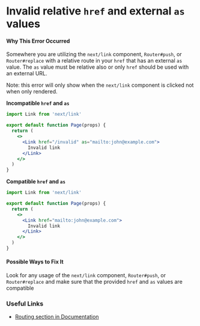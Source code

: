 # Invalid relative `href` and external `as` values

#### Why This Error Occurred

Somewhere you are utilizing the `next/link` component, `Router#push`, or `Router#replace` with a relative route in your `href` that has an external `as` value. The `as` value must be relative also or only `href` should be used with an external URL.

Note: this error will only show when the `next/link` component is clicked not when only rendered.

**Incompatible `href` and `as`**

```jsx
import Link from 'next/link'

export default function Page(props) {
  return (
    <>
      <Link href="/invalid" as="mailto:john@example.com">
        Invalid link
      </Link>
    </>
  )
}
```

**Compatible `href` and `as`**

```jsx
import Link from 'next/link'

export default function Page(props) {
  return (
    <>
      <Link href="mailto:john@example.com">
        Invalid link
      </Link>
    </>
  )
}
```

#### Possible Ways to Fix It

Look for any usage of the `next/link` component, `Router#push`, or `Router#replace` and make sure that the provided `href` and `as` values are compatible

### Useful Links

- [Routing section in Documentation](https://nextjs.org/docs/routing/introduction)

